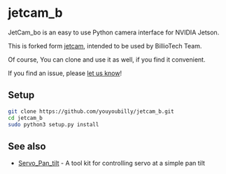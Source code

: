 # jetcam_b
JetCam_bo is an easy to use Python camera interface for NVIDIA Jetson.

This is forked form [jetcam](https://github.com/NVIDIA-AI-IOT/jetcam), intended to be used by BillioTech Team. 

Of course, You can clone and use it as well, if you find it convenient.

If you find an issue, please [let us know](../..//issues)!

## Setup

```bash
git clone https://github.com/youyoubilly/jetcam_b.git
cd jetcam_b
sudo python3 setup.py install
```

## See also

- [Servo_Pan_tilt](https://github.com/youyoubilly/servo_pan_tilt) - A tool kit for controlling servo at a simple pan tilt
